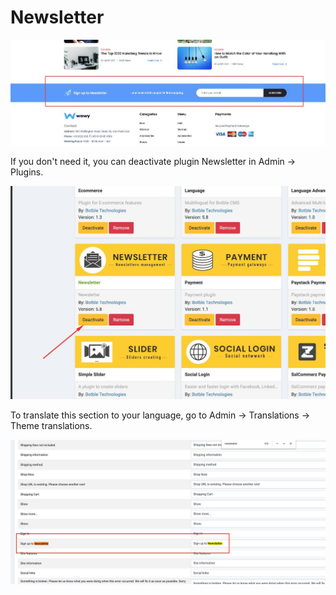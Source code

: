 # Newsletter

![Image](./images/newsletter-1.jpeg)

If you don't need it, you can deactivate plugin Newsletter in Admin -> Plugins.

![Image](./images/newsletter-2.jpeg)

To translate this section to your language, go to Admin -> Translations -> Theme translations.

![Image](./images/newsletter-3.jpeg)
